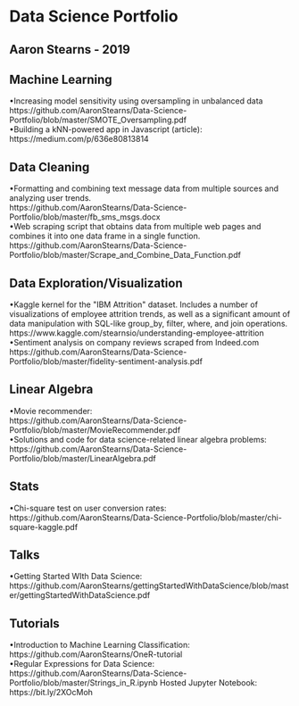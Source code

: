 # Data Science Portfolio
## Aaron Stearns - 2019
<h2>Machine Learning</h2>
•Increasing model sensitivity using oversampling in unbalanced data
<br>
https://github.com/AaronStearns/Data-Science-Portfolio/blob/master/SMOTE_Oversampling.pdf
<br>
•Building a kNN-powered app in Javascript (article): 
<br>
https://medium.com/p/636e80813814

<br>
<h2>Data Cleaning</h2>
•Formatting and combining text message data from multiple sources and analyzing user trends.
<br>
https://github.com/AaronStearns/Data-Science-Portfolio/blob/master/fb_sms_msgs.docx
<br>
•Web scraping script that obtains data from multiple web pages and combines it into one data frame in a single function.
<br>
https://github.com/AaronStearns/Data-Science-Portfolio/blob/master/Scrape_and_Combine_Data_Function.pdf


<br>
<h2>Data Exploration/Visualization</h2>
•Kaggle kernel for the "IBM Attrition" dataset. Includes a number of visualizations of employee attrition trends, as well as a significant amount of data manipulation with SQL-like group_by, filter, where, and join operations. 
<br> 
https://www.kaggle.com/stearnsio/understanding-employee-attrition
<br>
•Sentiment analysis on company reviews scraped from Indeed.com
<br>
https://github.com/AaronStearns/Data-Science-Portfolio/blob/master/fidelity-sentiment-analysis.pdf

<br>
<h2>Linear Algebra</h2>
•Movie recommender: 
<br>
https://github.com/AaronStearns/Data-Science-Portfolio/blob/master/MovieRecommender.pdf
<br>
•Solutions and code for data science-related linear algebra problems: 
<br>
https://github.com/AaronStearns/Data-Science-Portfolio/blob/master/LinearAlgebra.pdf

<br>
<h2>Stats</h2>
•Chi-square test on user conversion rates: 
<br>
https://github.com/AaronStearns/Data-Science-Portfolio/blob/master/chi-square-kaggle.pdf

<br>
<h2>Talks</h2>
•Getting Started WIth Data Science: https://github.com/AaronStearns/gettingStartedWithDataScience/blob/master/gettingStartedWithDataScience.pdf

<br>
<h2>Tutorials</h2>
•Introduction to Machine Learning Classification: 
<br>
https://github.com/AaronStearns/OneR-tutorial
<br>
•Regular Expressions for Data Science: 
<br>
https://github.com/AaronStearns/Data-Science-Portfolio/blob/master/Strings_in_R.ipynb Hosted Jupyter Notebook: https://bit.ly/2XOcMoh  
